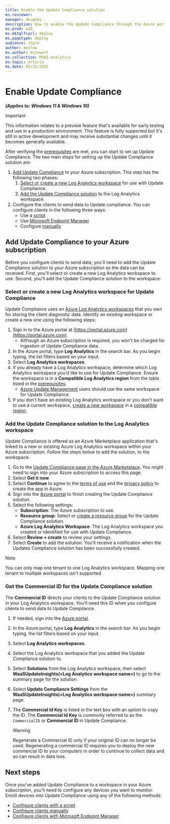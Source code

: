 ```yaml
---
title: Enable the Update Compliance solution
ms.reviewer: 
manager: dougeby
description: How to enable the Update Compliance through the Azure portal
ms.prod: w10
ms.mktglfcycl: deploy
ms.pagetype: deploy
audience: itpro
author: mestew
ms.author: mstewart
ms.collection: M365-analytics
ms.topic: article
ms.date: 05/31/2022
---
```


# Enable Update Compliance
<!--37063317, 30141258, 37063041-->
***(Applies to: Windows 11 & Windows 10)***

> [!Important]
> This information relates to a preview feature that's available for early testing and use in a production environment. This feature is fully supported but it's still in active development and may receive substantial changes until it becomes generally available.

After verifying the [prerequisites](update-compliance-v2-prerequisites.md) are met, you can start to set up Update Compliance. The two main steps for setting up the Update Compliance solution are:

1. [Add Update Compliance](#bkmk_add) to your Azure subscription. This step has the following two phases:
   1. [Select or create a new Log Analytics workspace](#bkmk_workspace) for use with Update Compliance.
   1. [Add the Update Compliance solution](#bkmk_solution) to the Log Analytics workspace.
1. Configure the clients to send data to Update compliance. You can configure clients in the following three ways:
    - Use a [script](update-compliance-configuration-script.md)
    - Use [Microsoft Endpoint Manager](update-compliance-configuration-mem.md)
    - Configure [manually](update-compliance-configuration-manual.md)

## <a name="bkmk_add"></a> Add Update Compliance to your Azure subscription

Before you configure clients to send data, you'll need to add the Update Compliance solution to your Azure subscription so the data can be received. First, you'll select or create a new Log Analytics workspace to use. Second, you'll add the Update Compliance solution to the workspace.

### <a name="bkmk_workspace"></a> Select or create a new Log Analytics workspace for Update Compliance

Update Compliance uses an [Azure Log Analytics workspaces](/azure/azure-monitor/logs/log-analytics-overview) that you own for storing the client diagnostic data. Identify an existing workspace or create a new one using the following steps:

1. Sign in to the Azure portal at [https://portal.azure.com](https://portal.azure.com).
   - Although an Azure subscription is required, you won't be charged for ingestion of Update Compliance data.
1. In the Azure portal, type **Log Analytics** in the search bar. As you begin typing, the list filters based on your input.
1. Select **Log Analytics workspaces**.
1. If you already have a Log Analytics workspace, determine which Log Analytics workspace you'd like to use for Update Compliance. Ensure the workspace is in a **Compatible Log Analytics region** from the table listed in the [prerequisites](update-compliance-v2-prerequisites.md#log-analytics-regions).
   - [Azure Update Management](/azure/automation/automation-intro#update-management) users should use the same workspace for Update Compliance.
1. If you don't have an existing Log Analytics workspace or you don't want to use a current workspace, [create a new workspace](/azure/azure-monitor/logs/quick-create-workspace) in a [compatible region](update-compliance-v2-prerequisites.md#log-analytics-regions).



### <a name="bkmk_solution"></a> Add the Update Compliance solution to the Log Analytics workspace

Update Compliance is offered as an Azure Marketplace application that's linked to a new or existing Azure Log Analytics workspace within your Azure subscription. Follow the steps below to add the solution, to the workspace:

1. Go to the [Update Compliance page in the Azure Marketplace](https://azuremarketplace.microsoft.com/marketplace/apps/Microsoft.WaaSUpdateInsights?tab=Overview). You might need to sign into your Azure subscription to access this page.
1. Select **Get it now**.
1. Select **Continue** to agree to the [terms of use](https://azure.microsoft.com/[support/legal/) and the [privacy policy](https://privacy.microsoft.com/en-us/privacystatement) to create the app in Azure.
1. Sign into the [Azure portal](https://portal.azure.com) to finish creating the Update Compliance solution.
1. Select the following settings:
   - **Subscription**: The Azure subscription to use.
   - **Resource group**: Select or [create a resource group](/azure/azure-resource-manager/management/manage-resource-groups-portal) for the Update Compliance solution.
   - **Azure Log Analytics Workspace**: The Log Analytics workspace you created or identified for use with Update Compliance.
1. Select **Review + create** to review your settings.
1. Select **Create** to add the solution. You'll receive a notification when the Updates Compliance solution has been successfully created.

> [!Note]
> You can only map one tenant to one Log Analytics workspace. Mapping one tenant to multiple workspaces isn't supported.

### <a name="bkmk_id"></a> Get the Commercial ID for the Update Compliance solution

The **Commercial ID** directs your clients to the Update Compliance solution in your Log Analytics workspace. You'll need this ID when you configure clients to send data to Update Compliance.

1. If needed, sign into the [Azure portal](https://portal.azure.com).
1. In the Azure portal, type **Log Analytics** in the search bar. As you begin typing, the list filters based on your input.
1. Select **Log Analytics workspaces**.
1. Select the Log Analytics workspace that you added the Update Compliance solution to.
1. Select **Solutions** from the Log Analytics workspace, then select **WaaSUpdateInsights(&lt;Log Analytics workspace name>)** to go to the summary page for the solution. 
1. Select **Update Compliance Settings** from the **WaaSUpdateInsights(&lt;Log Analytics workspace name>)** summary page.
1. The **Commercial Id Key** is listed in the text box with an option to copy the ID. The **Commercial Id Key** is commonly referred to as the `CommercialID` or **Commercial ID** in Update Compliance.

   > [!Warning]
   > Regenerate a Commercial ID only if your original ID can no longer be used. Regenerating a commercial ID requires you to deploy the new commercial ID to your computers in order to continue to collect data and so can result in data loss.


## Next steps

Once you've added Update Compliance to a workspace in your Azure subscription, you'll need to configure any devices you want to monitor. Enroll devices into Update Compliance using any of the following methods:

- [Configure clients with a script](update-compliance-configuration-script.md)
- [Configure clients manually](update-compliance-configuration-manual.md)
- [Configure clients with Microsoft Endpoint Manager](update-compliance-configuration-mem.md)
